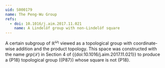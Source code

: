 ```yaml
---
uid: S000179
name: The Peng-Wu Group
refs:
  - doi: 10.1016/j.aim.2017.11.021
    name: A Lindelöf group with non-Lindelöf square
---
```


A certain subgroup of $\mathbb R^{\omega_1}$ viewed as a topological group with coordinate-wise addition and the product topology. This space was constructed with the name $grp(\mathscr L)$ in Section 4 of {{doi:10.1016/j.aim.2017.11.021}} to produce a {P18} topological group ({P87}) whose square is not {P18}.